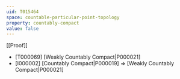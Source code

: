 ```yaml
---
uid: T015464
space: countable-particular-point-topology
property: countably-compact
value: false
---
```

[[Proof]]

* [T000069] [Weakly Countably Compact|P000021]
* [I000002] [Countably Compact|P000019] => [Weakly Countably Compact|P000021]

